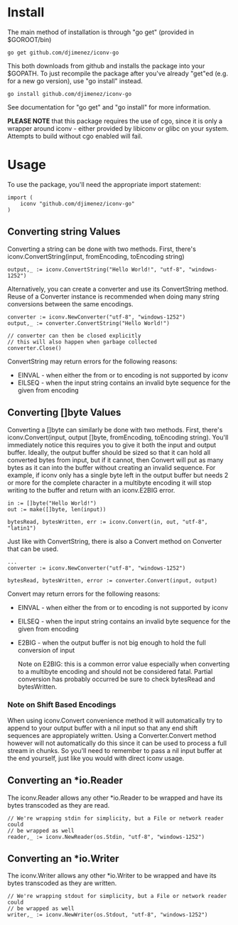 # Install

The main method of installation is through "go get" (provided in $GOROOT/bin)

	go get github.com/djimenez/iconv-go
	
This both downloads from github and installs the package into your $GOPATH. To just
recompile the package after you've already "get"ed (e.g. for a new go version), 
use "go install" instead.

	go install github.com/djimenez/iconv-go

See documentation for "go get" and "go install" for more information.

__PLEASE NOTE__ that this package requires the use of cgo, since it is only a wrapper around iconv - either provided by libiconv or glibc on your system. Attempts to build without cgo enabled will fail.

# Usage

To use the package, you'll need the appropriate import statement:

	import (
		iconv "github.com/djimenez/iconv-go"
	)

## Converting string Values 

Converting a string can be done with two methods. First, there's
iconv.ConvertString(input, fromEncoding, toEncoding string)

	output,_ := iconv.ConvertString("Hello World!", "utf-8", "windows-1252")

Alternatively, you can create a converter and use its ConvertString method.
Reuse of a Converter instance is recommended when doing many string conversions
between the same encodings.

	converter := iconv.NewConverter("utf-8", "windows-1252")
	output,_ := converter.ConvertString("Hello World!")
	
	// converter can then be closed explicitly
	// this will also happen when garbage collected
	converter.Close()

ConvertString may return errors for the following reasons:

 * EINVAL - when either the from or to encoding is not supported by iconv
 * EILSEQ - when the input string contains an invalid byte sequence for the
   given from encoding

## Converting []byte Values

Converting a []byte can similarly be done with two methods. First, there's
iconv.Convert(input, output []byte, fromEncoding, toEncoding string). You'll
immediately notice this requires you to give it both the input and output
buffer. Ideally, the output buffer should be sized so that it can hold all
converted bytes from input, but if it cannot, then Convert will put as many
bytes as it can into the buffer without creating an invalid sequence. For
example, if iconv only has a single byte left in the output buffer but needs 2
or more for the complete character in a multibyte encoding it will stop writing
to the buffer and return with an iconv.E2BIG error.

	in := []byte("Hello World!")
	out := make([]byte, len(input))
	
	bytesRead, bytesWritten, err := iconv.Convert(in, out, "utf-8", "latin1")

Just like with ConvertString, there is also a Convert method on Converter that
can be used.

	...
	converter := iconv.NewConverter("utf-8", "windows-1252")
	
	bytesRead, bytesWritten, error := converter.Convert(input, output)
	
Convert may return errors for the following reasons:

 * EINVAL - when either the from or to encoding is not supported by iconv
 * EILSEQ - when the input string contains an invalid byte sequence for the
   given from encoding
 * E2BIG - when the output buffer is not big enough to hold the full
   conversion of input
   
   Note on E2BIG: this is a common error value especially when converting to a
   multibyte encoding and should not be considered fatal. Partial conversion
   has probably occurred be sure to check bytesRead and bytesWritten.

### Note on Shift Based Encodings

When using iconv.Convert convenience method it will automatically try to append
to your output buffer with a nil input so that any end shift sequences are
appropiately written. Using a Converter.Convert method however will not
automatically do this since it can be used to process a full stream in chunks.
So you'll need to remember to pass a nil input buffer at the end yourself, just
like you would with direct iconv usage.

## Converting an \*io.Reader

The iconv.Reader allows any other \*io.Reader to be wrapped and have its bytes
transcoded as they are read. 

	// We're wrapping stdin for simplicity, but a File or network reader could
	// be wrapped as well
	reader,_ := iconv.NewReader(os.Stdin, "utf-8", "windows-1252")

## Converting an \*io.Writer

The iconv.Writer allows any other \*io.Writer to be wrapped and have its bytes
transcoded as they are written. 

	// We're wrapping stdout for simplicity, but a File or network reader could
	// be wrapped as well
	writer,_ := iconv.NewWriter(os.Stdout, "utf-8", "windows-1252")
